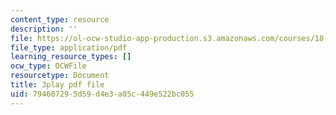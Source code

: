 ```yaml
---
content_type: resource
description: ''
file: https://ol-ocw-studio-app-production.s3.amazonaws.com/courses/18-01sc-single-variable-calculus-fall-2010/794607295d59d4e3a05c449e522bc055_jBkXbAgMj6s.pdf
file_type: application/pdf
learning_resource_types: []
ocw_type: OCWFile
resourcetype: Document
title: 3play pdf file
uid: 79460729-5d59-d4e3-a05c-449e522bc055
---
```

